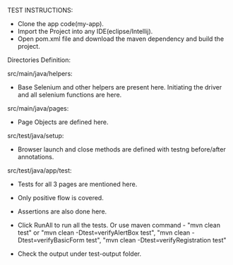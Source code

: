 TEST INSTRUCTIONS:

- Clone the app code(my-app).
- Import the Project into any IDE(eclipse/Intellij).
- Open pom.xml file and download the maven dependency and build the project. 

Directories Definition: 

src/main/java/helpers:
- Base Selenium and other helpers are present here. Initiating the driver and all selenium functions are here.

src/main/java/pages: 
- Page Objects are defined here.

src/test/java/setup:
- Browser launch and close methods are defined with testng before/after annotations.

src/test/java/app/test:
- Tests for all 3 pages are mentioned here.
- Only positive flow is covered.
- Assertions are also done here.

- Click RunAll to run all the tests. Or use maven command - "mvn clean test" or "mvn clean -Dtest=verifyAlertBox test", "mvn clean -Dtest=verifyBasicForm test", "mvn clean -Dtest=verifyRegistration test"
- Check the output under test-output folder.
